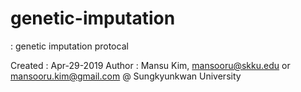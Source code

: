 # genetic-imputation
: genetic imputation protocal 

Created : Apr-29-2019 Author : Mansu Kim, mansooru@skku.edu or mansooru.kim@gmail.com @ Sungkyunkwan University
